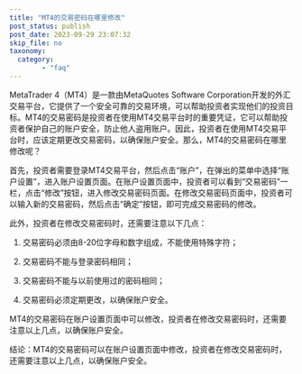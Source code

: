 ```yaml
---
title: "MT4的交易密码在哪里修改"
post_status: publish
post_date: 2023-09-29 23:07:32
skip_file: no
taxonomy:
  category:
        - "faq"
---
```


MetaTrader 4（MT4）是一款由MetaQuotes Software Corporation开发的外汇交易平台，它提供了一个安全可靠的交易环境，可以帮助投资者实现他们的投资目标。MT4的交易密码是投资者在使用MT4交易平台时的重要凭证，它可以帮助投资者保护自己的账户安全，防止他人盗用账户。因此，投资者在使用MT4交易平台时，应该定期更改交易密码，以确保账户安全。那么，MT4的交易密码在哪里修改呢？

首先，投资者需要登录MT4交易平台，然后点击“账户”，在弹出的菜单中选择“账户设置”，进入账户设置页面。在账户设置页面中，投资者可以看到“交易密码”一栏，点击“修改”按钮，进入修改交易密码页面。在修改交易密码页面中，投资者可以输入新的交易密码，然后点击“确定”按钮，即可完成交易密码的修改。

此外，投资者在修改交易密码时，还需要注意以下几点：

1. 交易密码必须由8-20位字母和数字组成，不能使用特殊字符；

2. 交易密码不能与登录密码相同；

3. 交易密码不能与以前使用过的密码相同；

4. 交易密码必须定期更改，以确保账户安全。

MT4的交易密码在账户设置页面中可以修改，投资者在修改交易密码时，还需要注意以上几点，以确保账户安全。

结论：MT4的交易密码可以在账户设置页面中修改，投资者在修改交易密码时，还需要注意以上几点，以确保账户安全。
